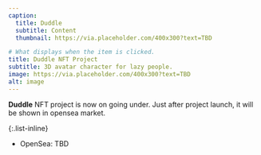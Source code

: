 ```yaml
---
caption:
  title: Duddle
  subtitle: Content
  thumbnail: https://via.placeholder.com/400x300?text=TBD

# What displays when the item is clicked.
title: Duddle NFT Project
subtitle: 3D avatar character for lazy people.
image: https://via.placeholder.com/400x300?text=TBD
alt: image
---
```


**Duddle** NFT project is now on going under.
Just after project launch, it will be shown in opensea market.

{:.list-inline}

- OpenSea: TBD
